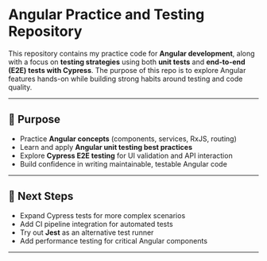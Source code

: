 # Angular Practice and Testing Repository

This repository contains my practice code for **Angular development**, along with a focus on **testing strategies** using both **unit tests** and **end-to-end (E2E) tests with Cypress**.
The purpose of this repo is to explore Angular features hands-on while building strong habits around testing and code quality.

---
## 🎯 Purpose

* Practice **Angular concepts** (components, services, RxJS, routing)
* Learn and apply **Angular unit testing best practices**
* Explore **Cypress E2E testing** for UI validation and API interaction
* Build confidence in writing maintainable, testable Angular code

---

## 🚀 Next Steps

* Expand Cypress tests for more complex scenarios
* Add CI pipeline integration for automated tests
* Try out **Jest** as an alternative test runner
* Add performance testing for critical Angular components

---
